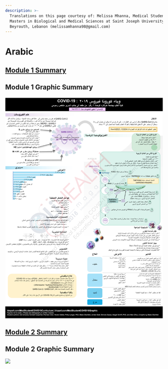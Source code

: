 ```yaml
---
description: >-
  Translations on this page courtesy of: Melissa Mhanna, Medical Student and
  Masters in Biological and Medical Sciences at Saint Joseph University of
  Beyrouth, Lebanon (melissamhanna98@gmail.com)
---
```


# Arabic

## [Module 1 Summary ](https://drive.google.com/drive/folders/1ZyprBMVVAjdbUoIMaId0loLJ45ieK9kA)

## Module 1 Graphic Summary

![](../../.gitbook/assets/module-1-graphic-summary.jpg)

## [Module 2 Summary](https://drive.google.com/drive/folders/1ZyprBMVVAjdbUoIMaId0loLJ45ieK9kA)

## Module 2 Graphic Summary

![](../../.gitbook/assets/module-2-graphic-summary.png)

